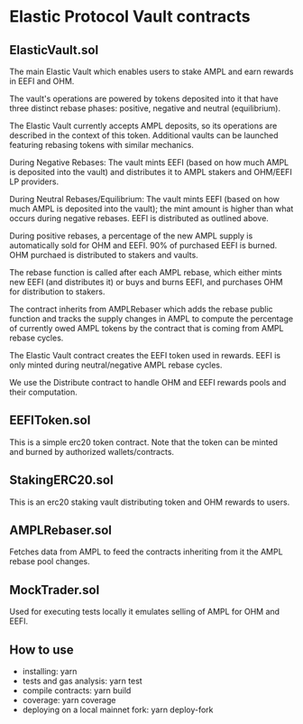 # Elastic Protocol Vault contracts

## ElasticVault.sol
The main Elastic Vault which enables users to stake AMPL and earn rewards in EEFI and OHM.

The vault's operations are powered by tokens deposited into it that have three distinct rebase phases: positive, negative and neutral (equilibrium).  

The Elastic Vault currently accepts AMPL deposits, so its operations are described in the context of this token. Additional vaults can be launched featuring rebasing tokens with similar mechanics. 

During Negative Rebases: The vault mints EEFI (based on how much AMPL is deposited into the vault) and distributes it to AMPL stakers and OHM/EEFI LP providers. 

During Neutral Rebases/Equilibrium: The vault mints EEFI (based on how much AMPL is deposited into the vault); the mint amount is higher than what occurs during negative rebases. EEFI is distributed as outlined above. 

During positive rebases, a percentage of the new AMPL supply is automatically sold for OHM and EEFI. 90% of purchased EEFI is burned. OHM purchaed is distributed to stakers and vaults.  

The rebase function is called after each AMPL rebase, which either mints new EEFI (and distributes it) or buys and burns EEFI, and purchases OHM for distribution to stakers. 

The contract inherits from AMPLRebaser which adds the rebase public function and tracks the supply changes in AMPL to compute the percentage of currently owed AMPL tokens by the contract that is coming from AMPL rebase cycles.

The Elastic Vault contract creates the EEFI token used in rewards. EEFI is only minted during neutral/negative AMPL rebase cycles. 

We use the Distribute contract to handle OHM and EEFI rewards pools and their computation.

## EEFIToken.sol

This is a simple erc20 token contract. Note that the token can be minted and burned by authorized wallets/contracts. 

## StakingERC20.sol

This is an erc20 staking vault distributing token and OHM rewards to users.

## AMPLRebaser.sol

Fetches data from AMPL to feed the contracts inheriting from it the AMPL rebase pool changes. 

## MockTrader.sol

Used for executing tests locally it emulates selling of AMPL for OHM and EEFI.

## How to use

- installing: yarn
- tests and gas analysis: yarn test
- compile contracts: yarn build
- coverage: yarn coverage
- deploying on a local mainnet fork: yarn deploy-fork
